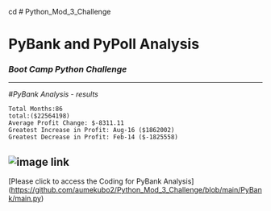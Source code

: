 cd # Python_Mod_3_Challenge

 # **PyBank and PyPoll Analysis**
### _Boot Camp Python Challenge_


-----

#*PyBank Analysis - results*

```PyBank Analysis - results
Total Months:86
total:($22564198)
Average Profit Change: $-8311.11
Greatest Increase in Profit: Aug-16 ($1862002)
Greatest Decrease in Profit: Feb-14 ($-1825558)
````
![image link](https://github.com/aumekubo2/Python_Mod_3_Challenge/blob/main/revenue-per-lead.png)
-----
[Please click to access the Coding for PyBank Analysis] (https://github.com/aumekubo2/Python_Mod_3_Challenge/blob/main/PyBank/main.py)

